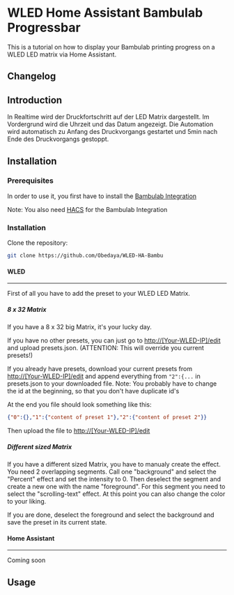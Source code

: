 # WLED Home Assistant Bambulab Progressbar
This is a tutorial on how to display your Bambulab printing progress on a WLED LED matrix via Home Assistant.  

## Changelog

## Introduction
In Realtime wird der Druckfortschritt auf der LED Matrix dargestellt. Im Vordergrund wird die Uhrzeit und das Datum angezeigt. Die Automation wird automatisch zu Anfang des Druckvorgangs gestartet und 5min nach Ende des Druckvorgangs gestoppt. 

## Installation
### Prerequisites

In order to use it, you first have to install the [Bambulab Integration](https://github.com/greghesp/ha-bambulab)

Note: You also need [HACS](https://hacs.xyz/docs/setup/download/) for the Bambulab Integration

### Installation

Clone the repository:
```bash
git clone https://github.com/Obedaya/WLED-HA-Bambu
```

#### WLED
---
First of all you have to add the preset to your WLED LED Matrix.

##### 8 x 32 Matrix
If you have a 8 x 32 big Matrix, it's your lucky day.

If you have no other presets, you can just go to [http://[Your-WLED-IP]/edit](http://[Your-WLED-IP]/edit) and upload presets.json. (ATTENTION: This will override you current presets!)

If you already have presets, download your current presets from [http://[Your-WLED-IP]/edit](http://[Your-WLED-IP]/edit) and append everything from `"2":{...` in presets.json to your downloaded file. 
Note: You probably have to change the id at the beginning, so that you don't have duplicate id's

At the end you file should look something like this:
```json
{"0":{},"1":{"content of preset 1"},"2":{"content of preset 2"}}
```
Then upload the file to [http://[Your-WLED-IP]/edit](http://[Your-WLED-IP]/edit)

##### Different sized Matrix

If you have a different sized Matrix, you have to manualy create the effect. You need 2 overlapping segments. Call one "background" and select the "Percent" effect and set the intensity to 0. Then deselect the segment and create a new one with the name "foreground". For this segment you need to select the "scrolling-text" effect. At this point you can also change the color to your liking.

If you are done, deselect the foreground and select the background and save the preset in its current state.

#### Home Assistant
---
Coming soon

## Usage
